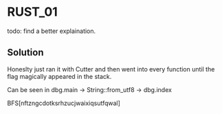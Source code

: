 # RUST_01

todo: find a better explaination.

## Solution

Honeslty just ran it with Cutter and then went into every function until the flag magically appeared in the stack.

Can be seen in dbg.main -> String::from_utf8 -> dbg.index

BFS[nftzngcdotksrhzucjwaixiqsutfqwal]
